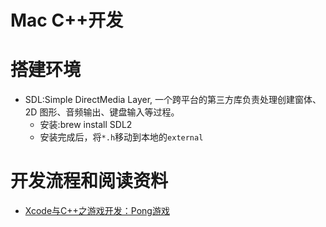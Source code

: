 # Mac C++开发

# 搭建环境
- SDL:Simple DirectMedia Layer, 一个跨平台的第三方库负责处理创建窗体、2D 图形、音频输出、键盘输入等过程。
    - 安装:brew install SDL2
    - 安装完成后，将`*.h`移动到本地的`external`

# 开发流程和阅读资料
- [Xcode与C++之游戏开发：Pong游戏](https://blog.csdn.net/guyu2019/article/details/87551008)
